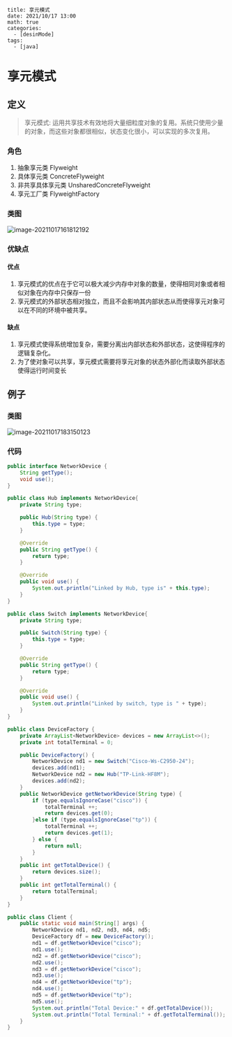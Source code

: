 ```
title: 享元模式
date: 2021/10/17 13:00
math: true
categories:
  - [desinMode]
tags:
  - [java]
```

# 享元模式

## 定义

> 享元模式: 运用共享技术有效地将大量细粒度对象的复用。系统只使用少量的对象，而这些对象都很相似，状态变化很小，可以实现的多次复用。

### 角色

1. 抽象享元类 Flyweight
2. 具体享元类 ConcreteFlyweight
3. 非共享具体享元类 UnsharedConcreteFlyweight
4. 享元工厂类 FlyweightFactory

### 类图

![image-20211017161812192](https://cdn.jsdelivr.net/gh/xiaou66/picture@master/image/1634458693481image-20211017161812192.png)

### 优缺点

#### 优点

1. 享元模式的优点在于它可以极大减少内存中对象的数量，使得相同对象或者相似对象在内存中只保存一份
2. 享元模式的外部状态相对独立，而且不会影响其内部状态从而使得享元对象可以在不同的环境中被共享。

#### 缺点

1. 享元模式使得系统增加复杂，需要分离出内部状态和外部状态，这使得程序的逻辑复杂化。
2. 为了使对象可以共享，享元模式需要将享元对象的状态外部化而读取外部状态使得运行时间变长

## 例子

### 类图

![image-20211017183150123](https://cdn.jsdelivr.net/gh/xiaou66/picture@master/image/1634466726854image-20211017183150123.png)

### 代码

```java NetworkDevice.java
public interface NetworkDevice {
    String getType();
    void use();
}
```

```java Hub.java
public class Hub implements NetworkDevice{
    private String type;

    public Hub(String type) {
        this.type = type;
    }

    @Override
    public String getType() {
        return type;
    }

    @Override
    public void use() {
        System.out.println("Linked by Hub, type is" + this.type);
    }
}
```

```java Switch.java
public class Switch implements NetworkDevice{
    private String type;

    public Switch(String type) {
        this.type = type;
    }

    @Override
    public String getType() {
        return type;
    }

    @Override
    public void use() {
        System.out.println("Linked by switch, type is " + type);
    }
}
```

``` java DeviceFactory.java
public class DeviceFactory {
    private ArrayList<NetworkDevice> devices = new ArrayList<>();
    private int totalTerminal = 0;

    public DeviceFactory() {
        NetworkDevice nd1 = new Switch("Cisco-Ws-C2950-24");
        devices.add(nd1);
        NetworkDevice nd2 = new Hub("TP-Link-HF8M");
        devices.add(nd2);
    }
    public NetworkDevice getNetworkDevice(String type) {
        if (type.equalsIgnoreCase("cisco")) {
            totalTerminal ++;
            return devices.get(0);
        }else if (type.equalsIgnoreCase("tp")) {
            totalTerminal ++;
            return devices.get(1);
        } else {
            return null;
        }
    }
    public int getTotalDevice() {
        return devices.size();
    }
    public int getTotalTerminal() {
        return totalTerminal;
    }
}
```

```java Client.java
public class Client {
    public static void main(String[] args) {
        NetworkDevice nd1, nd2, nd3, nd4, nd5;
        DeviceFactory df = new DeviceFactory();
        nd1 = df.getNetworkDevice("cisco");
        nd1.use();
        nd2 = df.getNetworkDevice("cisco");
        nd2.use();
        nd3 = df.getNetworkDevice("cisco");
        nd3.use();
        nd4 = df.getNetworkDevice("tp");
        nd4.use();
        nd5 = df.getNetworkDevice("tp");
        nd5.use();
        System.out.println("Total Device:" + df.getTotalDevice());
        System.out.println("Total Terminal:" + df.getTotalTerminal());
    }
}
```

